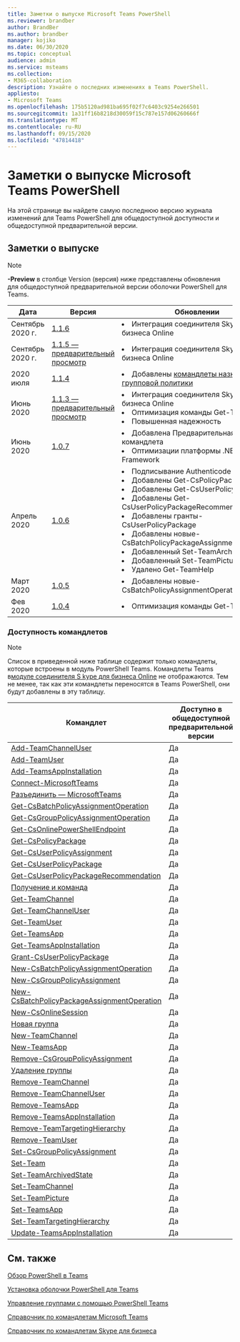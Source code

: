 ```yaml
---
title: Заметки о выпуске Microsoft Teams PowerShell
ms.reviewer: brandber
author: BrandBer
ms.author: brandber
manager: kojiko
ms.date: 06/30/2020
ms.topic: conceptual
audience: admin
ms.service: msteams
ms.collection:
- M365-collaboration
description: Узнайте о последних изменениях в Teams PowerShell.
appliesto:
- Microsoft Teams
ms.openlocfilehash: 175b5120ad981ba695f02f7c6403c9254e266501
ms.sourcegitcommit: 1a31ff16b8218d30059f15c787e157d06260666f
ms.translationtype: MT
ms.contentlocale: ru-RU
ms.lasthandoff: 09/15/2020
ms.locfileid: "47814418"
---
```

# <a name="microsoft-teams-powershell-release-notes"></a>Заметки о выпуске Microsoft Teams PowerShell

На этой странице вы найдете самую последнюю версию журнала изменений для Teams PowerShell для общедоступной доступности и общедоступной предварительной версии.

## <a name="release-notes"></a>Заметки о выпуске

> [!NOTE]
> **-Preview** в столбце Version (версия) ниже представлены обновления для общедоступной предварительной версии оболочки PowerShell для Teams.

| Дата | Версия | Обновлении |
|------- | -------------------- | ------------------------------ |
| Сентябрь 2020 г. | [1.1.6](https://www.powershellgallery.com/packages/MicrosoftTeams/1.1.6) | <li>Интеграция соединителя Skype для бизнеса Online</li> |
| Сентябрь 2020 г. | [1.1.5 — предварительный просмотр](https://www.powershellgallery.com/packages/MicrosoftTeams/1.1.5-preview) | <li>Интеграция соединителя Skype для бизнеса Online</li> |
| 2020 июля | [1.1.4](https://www.powershellgallery.com/packages/MicrosoftTeams/1.1.4) | <li>Добавлены [командлеты назначения групповой политики](https://docs.microsoft.com/microsoftteams/assign-policies#assign-a-policy-to-a-group)</li> |
| Июнь 2020 | [1.1.3 — предварительный просмотр](https://www.powershellgallery.com/packages/MicrosoftTeams/1.1.3-preview) | <li>Интеграция соединителя Skype для бизнеса Online<li>Оптимизация команды Get-Team<li>Повышенная надежность</li> |
| Июнь 2020 | [1.0.7](https://www.powershellgallery.com/packages/MicrosoftTeams/1.0.7) | <li>Добавлена Предварительная загрузка командлета<li>Оптимизации платформы .NET Framework</li>   |
| Апрель 2020 | [1.0.6](https://www.powershellgallery.com/packages/MicrosoftTeams/1.0.6) | <li>Подписывание Authenticode и сборка<li>Добавлены Get-CsPolicyPackage<li>Добавлены Get-CsUserPolicyPackage<li>Добавлены Get-CsUserPolicyPackageRecommendation<li>Добавлены гранты-CsUserPolicyPackage<li>Добавлены новые-CsBatchPolicyPackageAssignmentOperation<li>Добавленный Set-TeamArchivedState<li>Добавленный Set-TeamPicture<li>Удалено Get-TeamHelp</li>  |
| Март 2020 | [1.0.5](https://www.powershellgallery.com/packages/MicrosoftTeams/1.0.5) |<li>Добавлены новые-CsBatchPolicyAssignmentOperation</li> |
| Фев 2020 | [1.0.4](https://www.powershellgallery.com/packages/MicrosoftTeams/1.0.4) | <li>Оптимизация команды Get-Team</li>  |

### <a name="cmdlet-availability"></a>Доступность командлетов

> [!NOTE]
> Список в приведенной ниже таблице содержит только командлеты, которые встроены в модуль PowerShell Teams. Командлеты Teams в[модуле соединителя S kype для бизнеса Online](https://docs.microsoft.com/powershell/skype/intro?view=skype-ps) не отображаются. Тем не менее, так как эти командлеты переносятся в Teams PowerShell, они будут добавлены в эту таблицу.

| Командлет | Доступно в общедоступной предварительной версии | Доступно в GA |
| -| -- | --|
| [Add-TeamChannelUser](https://docs.microsoft.com/powershell/module/teams/add-teamchanneluser?view=teams-ps) | Да | **Нет** |
| [Add-TeamUser](https://docs.microsoft.com/powershell/module/teams/add-teamuser?view=teams-ps) | Да | Да |
| [Add-TeamsAppInstallation](https://docs.microsoft.com/powershell/module/teams/add-teamsappinstallation?view=teams-ps) | Да | **Нет**|
| [Connect-MicrosoftTeams](https://docs.microsoft.com/powershell/module/teams/connect-microsoftteams?view=teams-ps) | Да | Да |
| [Разъединить — MicrosoftTeams](https://docs.microsoft.com/powershell/module/teams/disconnect-microsoftteams?view=teams-ps) | Да | Да |
| [Get-CsBatchPolicyAssignmentOperation](https://docs.microsoft.com/powershell/module/teams/get-csbatchpolicyassignmentoperation?view=teams-ps) | Да | Да |
| [Get-CsGroupPolicyAssignmentOperation](https://docs.microsoft.com/powershell/module/teams/get-csgrouppolicyassignmentoperation?view=teams-ps) | Да | **Нет** |
| [Get-CsOnlinePowerShellEndpoint](https://docs.microsoft.com/powershell/module/teams/get-csonlinepowershellendpoint?view=teams-ps) | Да | Да |
| [Get-CsPolicyPackage](https://docs.microsoft.com/powershell/module/teams/get-cspolicypackage?view=teams-ps) | Да | Да |
| [Get-CsUserPolicyAssignment](https://docs.microsoft.com/powershell/module/teams/get-csuserpolicyassignment?view=teams-ps) | Да | Да |
| [Get-CsUserPolicyPackage](https://docs.microsoft.com/powershell/module/teams/get-csuserpolicypackage?view=teams-ps) | Да | Да |
| [Get-CsUserPolicyPackageRecommendation](https://docs.microsoft.com/powershell/module/teams/get-csuserpolicypackagerecommendation?view=teams-ps) | Да | Да |
| [Получение и команда](https://docs.microsoft.com/powershell/module/teams/get-team?view=teams-ps) | Да | Да |
| [Get-TeamChannel](https://docs.microsoft.com/powershell/module/teams/get-teamchannel?view=teams-ps) | Да | Да|
| [Get-TeamChannelUser](https://docs.microsoft.com/powershell/module/teams/get-teamchanneluser?view=teams-ps) | Да | **Нет** |
| [Get-TeamUser](https://docs.microsoft.com/powershell/module/teams/get-teamuser?view=teams-ps) | Да | Да |
| [Get-TeamsApp](https://docs.microsoft.com/powershell/module/teams/get-teamsapp?view=teams-ps) | Да | Да |
| [Get-TeamsAppInstallation](https://docs.microsoft.com/powershell/module/teams/get-teamsappinstallation?view=teams-ps) | Да | **Нет** |
| [Grant-CsUserPolicyPackage](https://docs.microsoft.com/powershell/module/teams/grant-csuserpolicypackage?view=teams-ps) | Да | Да |
| [New-CsBatchPolicyAssignmentOperation](https://docs.microsoft.com/powershell/module/teams/new-csbatchpolicyassignmentoperation?view=teams-ps) | Да | Да |
| [New-CsGroupPolicyAssignment](https://docs.microsoft.com/powershell/module/teams/new-csgrouppolicyassignment?view=teams-ps) | Да | Да |
| [New-CsBatchPolicyPackageAssignmentOperation](https://docs.microsoft.com/powershell/module/teams/new-csbatchpolicypackageassignmentoperation?view=teams-ps) | Да | Да |
| [New-CsOnlineSession](https://docs.microsoft.com/powershell/module/teams/new-csonlinesession?view=teams-ps) | Да | Да |
| [Новая группа](https://docs.microsoft.com/powershell/module/teams/new-team?view=teams-ps) | Да | Да |
| [New-TeamChannel](https://docs.microsoft.com/powershell/module/teams/new-channel?view=teams-ps) | Да | Да |
| [New-TeamsApp](https://docs.microsoft.com/powershell/module/teams/new-teamsapp?view=teams-ps) | Да | Да |
| [Remove-CsGroupPolicyAssignment](https://docs.microsoft.com/powershell/module/teams/remove-csgrouppolicyassignment?view=teams-ps) | Да | Да |
| [Удаление группы](https://docs.microsoft.com/powershell/module/teams/remove-team?view=teams-ps) | Да | Да |
| [Remove-TeamChannel](https://docs.microsoft.com/powershell/module/teams/remove-teamchannel?view=teams-ps) | Да | Да |
| [Remove-TeamChannelUser](https://docs.microsoft.com/powershell/module/teams/remove-teamchanneluser?view=teams-ps) | Да | **Нет** |
| [Remove-TeamsApp](https://docs.microsoft.com/powershell/module/teams/remove-teamsapp?view=teams-ps) | Да | Да |
| [Remove-TeamsAppInstallation](https://docs.microsoft.com/powershell/module/teams/remove-teamsappinstallation?view=teams-ps) | Да | **Нет** |
| [Remove-TeamTargetingHierarchy](https://docs.microsoft.com/powershell/module/teams/remove-teamtargetinghierarchy?view=teams-ps) | Да | **Нет**|
| [Remove-TeamUser](https://docs.microsoft.com/powershell/module/teams/remove-teamuser?view=teams-ps) | Да | Да |
| [Set-CsGroupPolicyAssignment](https://docs.microsoft.com/powershell/module/teams/set-csgrouppolicyassignment?view=teams-ps) | Да | **Нет** |
| [Set-Team](https://docs.microsoft.com/powershell/module/teams/set-team?view=teams-ps) | Да | Да |
| [Set-TeamArchivedState](https://docs.microsoft.com/powershell/module/teams/set-teamarchivedstate?view=teams-ps) | Да | Да |
| [Set-TeamChannel](https://docs.microsoft.com/powershell/module/teams/set-teamchannel?view=teams-ps) | Да | Да |
| [Set-TeamPicture](https://docs.microsoft.com/powershell/module/teams/set-teampicture?view=teams-ps) | Да | Да |
| [Set-TeamsApp](https://docs.microsoft.com/powershell/module/teams/set-teamapp?view=teams-ps) | Да | Да |
| [Set-TeamTargetingHierarchy](https://docs.microsoft.com/powershell/module/teams/set-teamtargetinghierarchy?view=teams-ps) | Да | **Нет** |
| [Update-TeamsAppInstallation](https://docs.microsoft.com/powershell/module/teams/update-teamappinstallation?view=teams-ps) | Да | **Нет** |

## <a name="related-topics"></a>См. также

[Обзор PowerShell в Teams](teams-powershell-overview.md)

[Установка оболочки PowerShell для Teams](teams-powershell-install.md)

[Управление группами с помощью PowerShell Teams](teams-powershell-managing-teams.md)

[Справочник по командлетам Microsoft Teams](https://docs.microsoft.com/powershell/teams/?view=teams-ps)

[Справочник по командлетам Skype для бизнеса](https://docs.microsoft.com/powershell/skype/intro?view=skype-ps)
